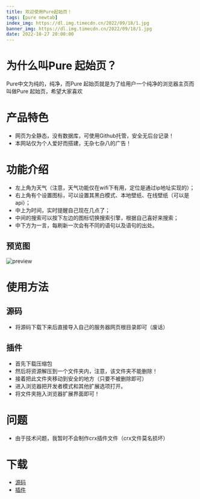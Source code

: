 ```yaml
---
title: 欢迎使用Pure起始页！
tags: [pure newtab]
index_img: https://dl.img.timecdn.cn/2022/09/18/1.jpg
banner_img: https://dl.img.timecdn.cn/2022/09/18/1.jpg
date: 2022-10-27 20:00:00
---
```


# 为什么叫Pure 起始页？
Pure中文为纯的，纯净，而Pure 起始页就是为了给用户一个纯净的浏览器主页而叫做Pure 起始页，希望大家喜欢

# 产品特色
- 网页为全静态，没有数据库，可使用Github托管，安全无后台记录！
- 本网站仅为个人爱好而搭建，无杂七杂八的广告！

# 功能介绍
- 左上角为天气（注意，天气功能仅在wifi下有用，定位是通过ip地址实现的）；
- 右上角有个设置图标，可以设置其黑白模式、本地壁纸、在线壁纸（可以是api）；
- 中上为时间，实时提醒自己现在几点了；
- 中间的搜索可以按下左边的图标切换搜索引擎，根据自己喜好来搜索；
- 中下方为一言，每刷新一次会有不同的语句以及语句的出处。
## 预览图
![preview](https://image.icu/image/preview.n9tqk)

# 使用方法
## 源码
- 将源码下载下来后直接导入自己的服务器网页根目录即可（废话）

## 插件
- 首先下载压缩包
- 然后将资源解压到一个文件夹内，注意，该文件夹不能删除！
- 接着把此文件夹移动到安全的地方（只要不被删除即可）
- 进入浏览器把开发者模式和其他扩展选项打开。
- 将文件夹拖入浏览器扩展界面即可！

# 问题
- 由于技术问题，我暂时不会制作crx插件文件（crx文件莫名损坏）

# 下载
- [源码](https://github.com/xiaoji235/Pure-Newtab/)
- [插件](https://github.com/xiaoji235/Pure-Newtab-Extension)
